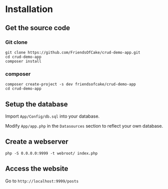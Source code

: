 # Installation

## Get the source code

### Git clone

```
git clone https://github.com/FriendsOfCake/crud-demo-app.git
cd crud-demo-app
composer install
```

### composer

```
composer create-project -s dev friendsofcake/crud-demo-app
cd crud-demo-app
```

## Setup the database

Import ``App/Config/db.sql`` into your database.

Modify ``App/app.php`` in the `Datasources` section to reflect your own database.

## Create a webserver

```
php -S 0.0.0.0:9999 -t webroot/ index.php
```

## Access the website

Go to `http://localhost:9999/posts`
